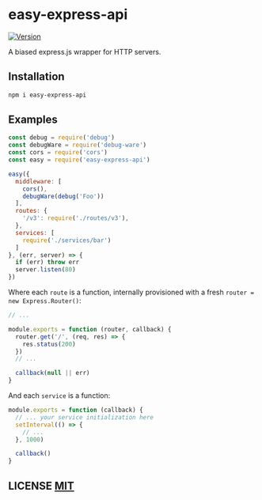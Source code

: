 # easy-express-api
[![Version](https://img.shields.io/npm/v/easy-express-api.svg)](https://www.npmjs.org/package/easy-express-api)

A biased express.js wrapper for HTTP servers.


## Installation
``` bash
npm i easy-express-api
```


## Examples
``` javascript
const debug = require('debug')
const debugWare = require('debug-ware')
const cors = require('cors')
const easy = require('easy-express-api')

easy({
  middleware: [
    cors(),
    debugWare(debug('Foo'))
  ],
  routes: {
    '/v3': require('./routes/v3'),
  },
  services: [
    require('./services/bar')
  ]
}, (err, server) => {
  if (err) throw err
  server.listen(80)
})
```

Where each `route` is a function, internally provisioned with a fresh `router = new Express.Router()`:
``` js
// ...

module.exports = function (router, callback) {
  router.get('/', (req, res) => {
    res.status(200)
  })
  // ...

  callback(null || err)
}
```

And each `service` is a function:

``` js
module.exports = function (callback) {
  // ... your service initialization here
  setInterval(() => {
    // ...
  }, 1000)

  callback()
}
```


## LICENSE [MIT](LICENSE)
